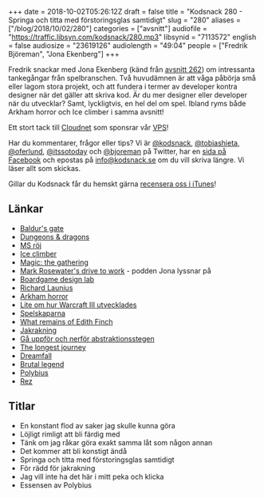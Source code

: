 +++
date = 2018-10-02T05:26:12Z
draft = false
title = "Kodsnack 280 - Springa och titta med förstoringsglas samtidigt"
slug = "280"
aliases = ["/blog/2018/10/02/280"]
categories = ["avsnitt"]
audiofile = "https://traffic.libsyn.com/kodsnack/280.mp3"
libsynid = "7113572"
english = false
audiosize = "23619126"
audiolength = "49:04"
people = ["Fredrik Björeman", "Jona Ekenberg"]
+++

Fredrik snackar med Jona Ekenberg (känd från [avsnitt 262](https://kodsnack.se/262/)) om intressanta tankegångar från spelbranschen. Två huvudämnen är att våga påbörja små eller lagom stora projekt, och att fundera i termer av developer kontra designer när det gäller att skriva kod. Är du mer designer eller developer när du utvecklar? Samt, lyckligtvis, en hel del om spel. Ibland ryms både Arkham horror och Ice climber i samma avsnitt!

Ett stort tack till [Cloudnet](http://www.cloudnet.se) som sponsrar vår [VPS](http://en.wikipedia.org/wiki/Virtual_private_server)!

Har du kommentarer, frågor eller tips? Vi är [@kodsnack](https://www.twitter.com/kodsnack), [@tobiashieta](https://www.twitter.com/tobiashieta), [@oferlund](https://www.twitter.com/oferlund), [@itssotoday](https://twitter.com/itssotoday) och [@bjoreman](https://www.twitter.com/bjoreman) på Twitter, har en [sida på Facebook](https://www.facebook.com/kodsnack) och epostas på [info@kodsnack.se](mailto:info@kodsnack.se) om du vill skriva längre. Vi läser allt som skickas.

Gillar du Kodsnack får du hemskt gärna [recensera oss i iTunes](http://itunes.apple.com/se/podcast/kodsnack/id561631498?l=en)!

## Länkar ##
* [Baldur's gate](https://en.wikipedia.org/wiki/Baldur%27s_Gate)
* [Dungeons & dragons](https://en.wikipedia.org/wiki/Dungeons_%26_Dragons)
* [MS röj](https://en.wikipedia.org/wiki/Minesweeper_%28video_game%29)
* [Ice climber](https://en.wikipedia.org/wiki/Ice_Climber)
* [Magic: the gathering](https://en.wikipedia.org/wiki/Magic:_The_Gathering)
* [Mark Rosewater's drive to work](https://magic.wizards.com/en/articles/media/podcasts) - podden Jona lyssnar på
* [Boardgame design lab](http://www.boardgamedesignlab.com/)
* [Richard Launius](https://boardgamegeek.com/boardgamedesigner/4819/richard-launius)
* [Arkham horror](https://en.wikipedia.org/wiki/Arkham_Horror)
* [Lite om hur Warcraft III utvecklades](https://en.wikipedia.org/wiki/Warcraft_III:_Reign_of_Chaos#Development)
* [Spelskaparna](http://spelskaparna.com/)
* [What remains of Edith Finch](https://en.wikipedia.org/wiki/What_Remains_of_Edith_Finch)
* [Jakrakning](https://seths.blog/2005/03/dont_shave_that/)
* [Gå uppför och nerför abstraktionsstegen](http://worrydream.com/LadderOfAbstraction/)
* [The longest journey](https://en.wikipedia.org/wiki/The_Longest_Journey)
* [Dreamfall](https://en.wikipedia.org/wiki/Dreamfall:_The_Longest_Journey)
* [Brutal legend](https://en.wikipedia.org/wiki/Br%C3%BCtal_Legend)
* [Polybius](https://en.wikipedia.org/wiki/Polybius_%282017_video_game%29)
* [Rez](https://en.wikipedia.org/wiki/Rez_%28video_game%29)

## Titlar ##
* En konstant flod av saker jag skulle kunna göra
* Löjligt rimligt att bli färdig med
* Tänk om jag råkar göra exakt samma låt som någon annan
* Det kommer att bli konstigt ändå
* Springa och titta med förstoringsglas samtidigt
* För rädd för jakrakning
* Jag vill inte ha det här i mitt peka och klicka
* Essensen av Polybius